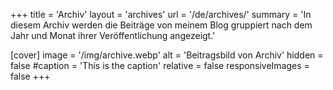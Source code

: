 +++
title = 'Archiv'
layout = 'archives'
url = '/de/archives/'
summary = 'In diesem Archiv werden die Beiträge von meinem Blog gruppiert nach dem Jahr und Monat ihrer Veröffentlichung angezeigt.'

[cover]
    image = '/img/archive.webp'
    alt = 'Beitragsbild von Archiv'
    hidden = false
    #caption = 'This is the caption'
    relative = false
    responsiveImages = false
+++
